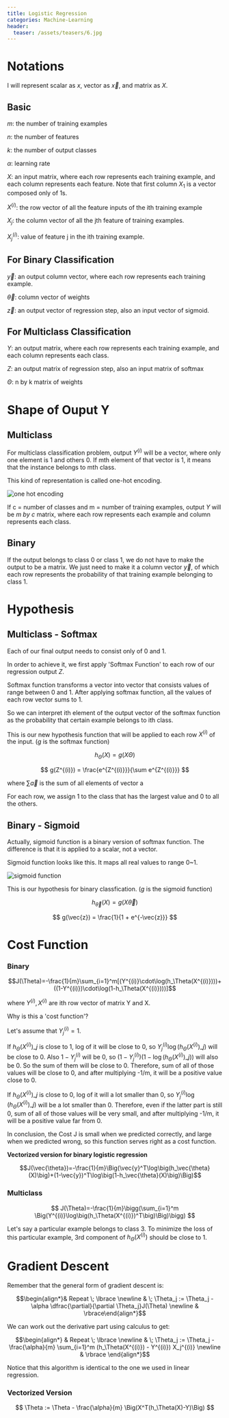 ```yaml
---
title: Logistic Regression
categories: Machine-Learning
header:
  teaser: /assets/teasers/6.jpg
---
```


# Notations

I will represent scalar as $x$, vector as $\vec{x}$, and matrix as $X$.

## Basic

$m$: the number of training examples

$n$: the number of features

$k$: the number of output classes

$\alpha$: learning rate

$X$: an input matrix, where each row represents each training example, and each column represents each feature. Note that first column $X_1$ is a vector composed only of 1s.

$X^{(i)}$: the row vector of all the feature inputs of the ith training example

$X_j$: the column vector of all the jth feature of training examples.

$X_j^{(i)}$: value of feature j in the ith training example.

## For Binary Classification

$\vec{y}$: an output column vector, where each row represents each training example.

$\vec{\theta}$: column vector of weights

$\vec{z}$: an output vector of regression step, also an input vector of sigmoid.

## For Multiclass Classification

$Y$: an output matrix, where each row represents each training example, and each column represents each class.

$Z$: an output matrix of regression step, also an input matrix of softmax

$\Theta$: n by k matrix of weights

# Shape of Ouput Y

## Multiclass

For multiclass classification problem, output $Y^{(i)}$ will be a vector, where only one element is 1 and others 0. If mth element of that vector is 1, it means that the instance belongs to mth class.

This kind of representation is called one-hot encoding.

![one hot encoding](https://lh3.googleusercontent.com/R50jflCnKDDmb5gzzJCq6DeRJ4W1KoQTJWr_MkwGPb-7qw0UR_c608v9Ic1x9GoAhZeNWWWPqu4rwberDpXq_N7O_3br4uzAYoL2e8lXcqDer91kYXBJG8OZT4X4MbSHNsaaqQV8ug=w2400)

If c = number of classes and m = number of training examples, output $Y$ will be *m by c* matrix, where each row represents each example and column represents each class.

## Binary

If the output belongs to class 0 or class 1, we do not have to make the output to be a matrix. We just need to make it a column vector $\vec{y}$, of which each row represents the probability of that training example belonging to class 1.

# Hypothesis

## Multiclass - Softmax

Each of our final output needs to consist only of 0 and 1.

In order to achieve it, we first apply 'Softmax Function' to each row of our regression output $Z$.

Softmax function transforms a vector into vector that consists values of range between 0 and 1. After applying softmax function, all the values of each row vector sums to 1.

So we can interpret ith element of the output vector of the softmax function as the probability that certain example belongs to ith class.

This is our new hypothesis function that will be applied to each row $X^{(i)}$ of the input. ($g$ is the softmax function)

$$ h_\Theta(X) = g(X\Theta) $$

$$ g(Z^{(i)}) = \frac{e^{Z^{(i)}}}{\sum e^{Z^{(i)}}} $$

where $\sum \vec{a}$ is the sum of all elements of vector a

For each row, we assign 1 to the class that has the largest value and 0 to all the others.

## Binary - Sigmoid

Actually, sigmoid function is a binary version of softmax function. The difference is that it is applied to a scalar, not a vector.

Sigmoid function looks like this. It maps all real values to range 0~1.

![sigmoid function](https://lh3.googleusercontent.com/sTxiqXO-DUACfASNCMyu-xj7e_ScBP5JMty01uouhpKdG3WAWLsZ0BjqsUoHjeqX_wKn8pqdHs5qhKy7dGZtLwv4M1y7VBKzw6QiJcJCrN3eBKzU5AbUGN2Hc2hQKrkRt8ZMLexgcQ=w2400)

This is our hypothesis for binary classfication. ($g$ is the sigmoid function)

$$ h_{\vec{\theta}}(X) = g(X\vec{\theta}) $$

$$ g(\vec{z}) = \frac{1}{1 + e^{-\vec{z}}} $$

# Cost Function

### Binary

$$J(\Theta)=-\frac{1}{m}\sum_{i=1}^m[(Y^{(i)}\cdot\log(h_\Theta(X^{(i)})))+((1-Y^{(i)})\cdot\log(1-h_\Theta(X^{(i)})))]$$

where $Y^{(i)}, X^{(i)}$ are ith row vector of matrix Y and X.

Why is this a 'cost function'?

Let's assume that $Y^{(i)}_j=1$.

If $h_\Theta(X^{(i)})\_j$ is close to 1, log of it will be close to 0, so $Y_j^{(i)}\log(h_\Theta(X^{(i)})\_j)$ will be close to 0. Also $1-Y_j^{(i)}$ will be 0, so $(1-Y_j^{(i)})(1-\log(h_\Theta(X^{(i)})\_j))$ will also be 0. So the sum of them will be close to 0. Therefore, sum of all of those values will be close to 0, and after multiplying -1/m, it will be a positive value close to 0.

If $h_\Theta(X^{(i)})\_j$ is close to 0, log of it will a lot smaller than 0, so $Y_j^{(i)}\log(h_\Theta(X^{(i)})\_j)$ will be a lot smaller than 0. Therefore, even if the latter part is still 0, sum of all of those values will be very small, and after multiplying -1/m, it will be a positive value far from 0.

In conclusion, the Cost J is small when we predicted correctly, and large when we predicted wrong, so this function serves right as a cost function.

**Vectorized version for binary logistic regression**

$$J(\vec{\theta})=-\frac{1}{m}\Big(\vec{y}^T\log\big(h_\vec{\theta}(X)\big)+(1-\vec{y})^T\log\big(1-h_\vec{\theta}(X)\big)\Big)$$

### Multiclass

$$ J(\Theta)=-\frac{1}{m}\bigg(\sum_{i=1}^m \Big(Y^{(i)}\log\big(h_\Theta(X^{(i)})^T\big)\Big)\bigg) $$

Let's say a particular example belongs to class 3. To minimize the loss of this particular example, 3rd component of $h_\Theta(X^{(i)})$ should be close to 1.

# Gradient Descent

Remember that the general form of gradient descent is:

$$\begin{align*}& Repeat \; \lbrace \newline & \; \Theta_j := \Theta_j - \alpha \dfrac{\partial}{\partial \Theta_j}J(\Theta) \newline & \rbrace\end{align*}$$

We can work out the derivative part using calculus to get:

$$\begin{align*}
& Repeat \; \lbrace \newline
& \; \Theta_j := \Theta_j - \frac{\alpha}{m} \sum_{i=1}^m (h_\Theta(X^{(i)}) - Y^{(i)}) X_j^{(i)} \newline & \rbrace
\end{align*}$$

Notice that this algorithm is identical to the one we used in linear regression.

### Vectorized Version

$$ \Theta := \Theta - \frac{\alpha}{m} \Big(X^T(h_\Theta(X)-Y)\Big) $$
